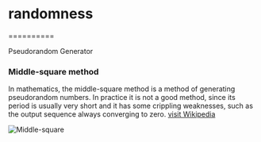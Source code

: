 # randomness
==========

Pseudorandom Generator




### Middle-square method

In mathematics, the middle-square method is a method of generating pseudorandom numbers. In practice it is not a good method, since its period is usually very short and it has some crippling weaknesses, such as the output sequence always converging to zero. [visit Wikipedia](http://en.wikipedia.org/wiki/Middle-square_method)


![Middle-square](http://taesiri.com/randomness/web/img/middle_square.png)

